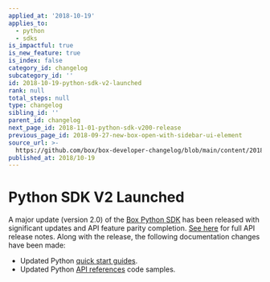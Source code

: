 ```yaml
---
applied_at: '2018-10-19'
applies_to:
  - python
  - sdks
is_impactful: true
is_new_feature: true
is_index: false
category_id: changelog
subcategory_id: ''
id: 2018-10-19-python-sdk-v2-launched
rank: null
total_steps: null
type: changelog
sibling_id: ''
parent_id: changelog
next_page_id: 2018-11-01-python-sdk-v200-release
previous_page_id: 2018-09-27-new-box-open-with-sidebar-ui-element
source_url: >-
  https://github.com/box/box-developer-changelog/blob/main/content/2018/10-19-python-sdk-v2-launched.md
published_at: 2018/10-19
---
```

# Python SDK V2 Launched

A major update (version 2.0) of the [Box Python SDK][python_sdk_v2] has been
released with significant updates and API feature parity completion.
[See here][python_sdk_v2_release_notes] for full API release notes. Along with
the release, the following documentation changes have been made:

* Updated Python [quick start guides](guide://).
* Updated Python [API references](endpoint://) code samples.

[python_sdk_v2]: https://github.com/box/box-python-sdk
[python_sdk_v2_release_notes]: https://github.com/box/box-python-sdk/releases/tag/v2.0.0